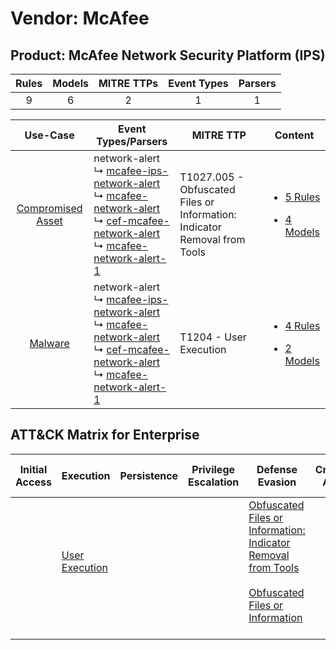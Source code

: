 Vendor: McAfee
==============
Product: McAfee Network Security Platform (IPS)
-----------------------------------------------
| Rules | Models | MITRE TTPs | Event Types | Parsers |
|:-----:|:------:|:----------:|:-----------:|:-------:|
|   9   |   6    |     2      |      1      |    1    |

|                            Use-Case                            | Event Types/Parsers                                                                                                                                                                                                                                                                                                                                    | MITRE TTP                                                                     | Content                                                                                                                                    |
|:--------------------------------------------------------------:| ------------------------------------------------------------------------------------------------------------------------------------------------------------------------------------------------------------------------------------------------------------------------------------------------------------------------------------------------------ | ----------------------------------------------------------------------------- | ------------------------------------------------------------------------------------------------------------------------------------------ |
| [Compromised Asset](../../../UseCases/uc_compromised_asset.md) |  network-alert<br> ↳ [mcafee-ips-network-alert](Parsers/parserContent_mcafee-ips-network-alert.md)<br> ↳ [mcafee-network-alert](Parsers/parserContent_mcafee-network-alert.md)<br> ↳ [cef-mcafee-network-alert](Parsers/parserContent_cef-mcafee-network-alert.md)<br> ↳ [mcafee-network-alert-1](Parsers/parserContent_mcafee-network-alert-1.md)<br> | T1027.005 - Obfuscated Files or Information: Indicator Removal from Tools<br> | [<ul><li>5 Rules</li></ul><ul><li>4 Models</li></ul>](Rules_Models/r_m_mcafee_mcafee_network_security_platform_(ips)_Compromised_Asset.md) |
|           [Malware](../../../UseCases/uc_malware.md)           |  network-alert<br> ↳ [mcafee-ips-network-alert](Parsers/parserContent_mcafee-ips-network-alert.md)<br> ↳ [mcafee-network-alert](Parsers/parserContent_mcafee-network-alert.md)<br> ↳ [cef-mcafee-network-alert](Parsers/parserContent_cef-mcafee-network-alert.md)<br> ↳ [mcafee-network-alert-1](Parsers/parserContent_mcafee-network-alert-1.md)<br> | T1204 - User Execution<br>                                                    | [<ul><li>4 Rules</li></ul><ul><li>2 Models</li></ul>](Rules_Models/r_m_mcafee_mcafee_network_security_platform_(ips)_Malware.md)           |

ATT&CK Matrix for Enterprise
----------------------------
| Initial Access | Execution                                                           | Persistence | Privilege Escalation | Defense Evasion                                                                                                                                                                                            | Credential Access | Discovery | Lateral Movement | Collection | Command and Control | Exfiltration | Impact |
| -------------- | ------------------------------------------------------------------- | ----------- | -------------------- | ---------------------------------------------------------------------------------------------------------------------------------------------------------------------------------------------------------- | ----------------- | --------- | ---------------- | ---------- | ------------------- | ------------ | ------ |
|                | [User Execution](https://attack.mitre.org/techniques/T1204)<br><br> |             |                      | [Obfuscated Files or Information: Indicator Removal from Tools](https://attack.mitre.org/techniques/T1027/005)<br><br>[Obfuscated Files or Information](https://attack.mitre.org/techniques/T1027)<br><br> |                   |           |                  |            |                     |              |        |